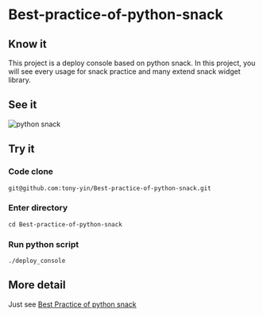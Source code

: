 # Best-practice-of-python-snack

## Know it
This project is a deploy console based on python snack. In this project, you will see every usage for snack practice and many extend snack widget library.

## See it

![python snack][1]

## Try it

### Code clone 

```
git@github.com:tony-yin/Best-practice-of-python-snack.git
```

### Enter directory

```
cd Best-practice-of-python-snack
```

### Run python script

```
./deploy_console
```

## More detail

Just see [Best Practice of python snack][2]

[1]: http://cdn.tony-yin.site/deploy_console.gif
[2]: http://www.tony-yin.site/2018/06/03/Python-Snack-Best-Practice/
